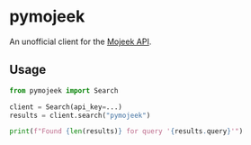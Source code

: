 # pymojeek

An unofficial client for the [Mojeek API](https://www.mojeek.co.uk/support/api/).

## Usage

```python
from pymojeek import Search

client = Search(api_key=...)
results = client.search("pymojeek")

print(f"Found {len(results)} for query '{results.query}'")
```
